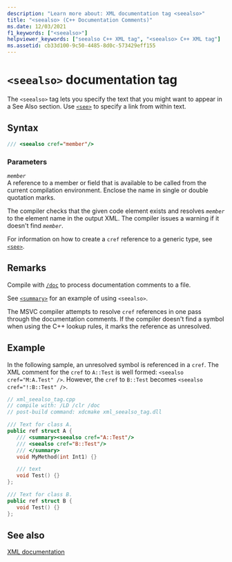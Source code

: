 ```yaml
---
description: "Learn more about: XML documentation tag <seealso>"
title: "<seealso> (C++ Documentation Comments)"
ms.date: 12/03/2021
f1_keywords: ["<seealso>"]
helpviewer_keywords: ["seealso C++ XML tag", "<seealso> C++ XML tag"]
ms.assetid: cb33d100-9c50-4485-8d0c-573429eff155
---
```

# `<seealso>` documentation tag

The `<seealso>` tag lets you specify the text that you might want to appear in a See Also section. Use [`<see>`](see-visual-cpp.md) to specify a link from within text.

## Syntax

```cpp
/// <seealso cref="member"/>
```

### Parameters

*`member`*\
A reference to a member or field that is available to be called from the current compilation environment.  Enclose the name in single or double quotation marks.

The compiler checks that the given code element exists and resolves *`member`* to the element name in the output XML.  The compiler issues a warning if it doesn't find *`member`*.

For information on how to create a `cref` reference to a generic type, see [`<see>`](see-visual-cpp.md).

## Remarks

Compile with [`/doc`](doc-process-documentation-comments-c-cpp.md) to process documentation comments to a file.

See [`<summary>`](summary-visual-cpp.md) for an example of using `<seealso>`.

The MSVC compiler attempts to resolve `cref` references in one pass through the documentation comments.  If the compiler doesn't find a symbol when using the C++ lookup rules, it marks the reference as unresolved.

## Example

In the following sample, an unresolved symbol is referenced in a `cref`. The XML comment for the `cref` to `A::Test` is well formed: `<seealso cref="M:A.Test" />`. However, the `cref` to `B::Test` becomes `<seealso cref="!:B::Test" />`.

```cpp
// xml_seealso_tag.cpp
// compile with: /LD /clr /doc
// post-build command: xdcmake xml_seealso_tag.dll

/// Text for class A.
public ref struct A {
   /// <summary><seealso cref="A::Test"/>
   /// <seealso cref="B::Test"/>
   /// </summary>
   void MyMethod(int Int1) {}

   /// text
   void Test() {}
};

/// Text for class B.
public ref struct B {
   void Test() {}
};
```

## See also

[XML documentation](xml-documentation-visual-cpp.md)
